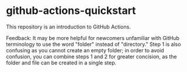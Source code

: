 # github-actions-quickstart

This repository is an introduction to GitHub Actions.

Feedback: It may be more helpful for newcomers unfamiliar with GitHub terminology to use the word "folder" instead of "directory." Step 1 is also confusing as you cannot create an empty folder; in order to avoid confusion, you can combine steps 1 and 2 for greater concision, as the folder and file can be created in a single step.
